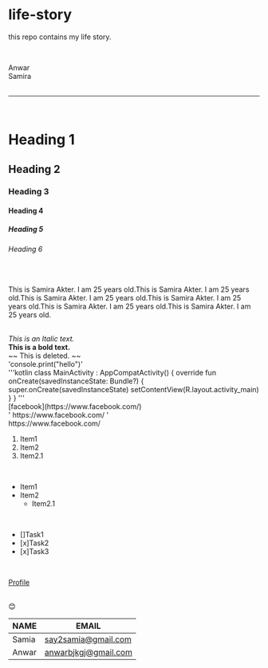 # life-story
this repo contains my life story.

<!-- Markdown Comment -->
</br>

<!--Normal text and new line-->
Anwar  
Samira  
</br>

<!--Horizontal rule-->

---

</br>

<!--Headings-->

# Heading 1
## Heading 2
### Heading 3
#### Heading 4
##### Heading 5
###### Heading 6

</br>

<!--Paragraph-->
<p>This is Samira Akter. I am 25 years old.This is Samira Akter. I am 25 years old.This is Samira Akter. I am 25 years old.This is Samira Akter. I am 25 years old.This is Samira Akter. I am 25 years old.This is Samira Akter. I am 25 years old.</p>

</br>
<!--Italic-->
<i> This is an Italic text. </i>  

</br>
<!--bold-->
<b> This is a bold text. </b> 

</br>
<!--Strike through-->
~~ This is deleted. ~~  

</br>
<!--Inline code block-->
'console.print("hello")'  

</br>
<!--Multiple line code block-->
'''kotlin
  class MainActivity : AppCompatActivity() {
    override fun onCreate(savedInstanceState: Bundle?) {
        super.onCreate(savedInstanceState)
        setContentView(R.layout.activity_main)
    }
}
  '''

</br>
<!--Link-->
<!-- Automatic Link-->
[facebook](https://www.facebook.com/)</br>
' https://www.facebook.com/ '  
</br>
https://www.facebook.com/  

</br>
<!--List-->
<!-- OrderList -->

<ol>
  <li>
    Item1    
</li>
  <li>
    Item2
      <li>
         Item2.1
      </li>
  </li>
</ol>
</br>

<!-- UnorderList -->
- Item1  
- Item2  
   - Item2.1  
</br>

<!-- TaskList -->
- []Task1  
- [x]Task2  
- [x]Task3  
</br>

<!--Image-->
[Profile]()  

</br>
<!--Emoji-->
😊

</br>

<!--Table-->

| NAME | EMAIL |  
| --- | --- |    
| Samia | say2samia@gmail.com |    
| Anwar | anwarbjkgj@gmail.com  |  

</br>



